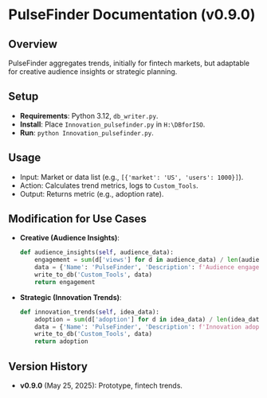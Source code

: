 # PulseFinder Documentation (v0.9.0)

## Overview
PulseFinder aggregates trends, initially for fintech markets, but adaptable for creative audience insights or strategic planning.

## Setup
- **Requirements**: Python 3.12, `db_writer.py`.
- **Install**: Place `Innovation_pulsefinder.py` in `H:\DBforISO`.
- **Run**: `python Innovation_pulsefinder.py`.

## Usage
- Input: Market or data list (e.g., `[{'market': 'US', 'users': 1000}]`).
- Action: Calculates trend metrics, logs to `Custom_Tools`.
- Output: Returns metric (e.g., adoption rate).

## Modification for Use Cases
- **Creative (Audience Insights)**:
  ```python
  def audience_insights(self, audience_data):
      engagement = sum(d['views'] for d in audience_data) / len(audience_data) if audience_data else 0
      data = {'Name': 'PulseFinder', 'Description': f'Audience engagement: {engagement:.2f}', 'Status': 'In Progress', 'Fintech_Focus': 'Creative', 'Version': 'v0.9.1'}
      write_to_db('Custom_Tools', data)
      return engagement
  ```
- **Strategic (Innovation Trends)**:
  ```python
  def innovation_trends(self, idea_data):
      adoption = sum(d['adoption'] for d in idea_data) / len(idea_data) if idea_data else 0
      data = {'Name': 'PulseFinder', 'Description': f'Innovation adoption: {adoption:.2f}%', 'Status': 'In Progress', 'Fintech_Focus': 'Strategic', 'Version': 'v0.9.2'}
      write_to_db('Custom_Tools', data)
      return adoption
  ```

## Version History
- **v0.9.0** (May 25, 2025): Prototype, fintech trends.